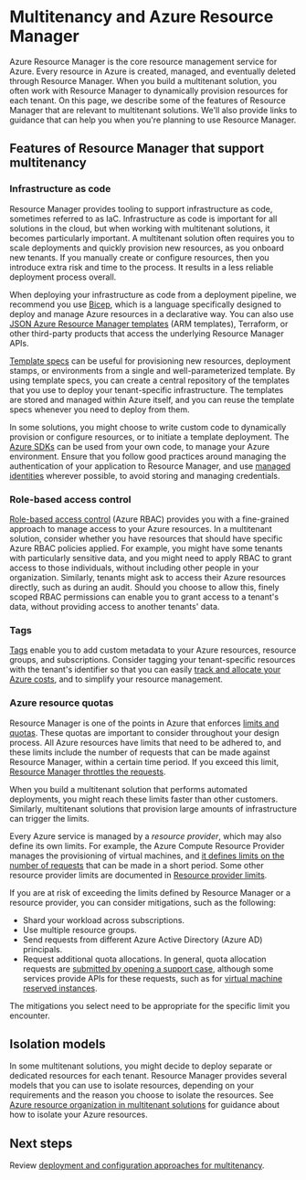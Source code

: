# Multitenancy and Azure Resource Manager

Azure Resource Manager is the core resource management service for Azure. Every resource in Azure is created, managed, and eventually deleted through Resource Manager. When you build a multitenant solution, you often work with Resource Manager to dynamically provision resources for each tenant. On this page, we describe some of the features of Resource Manager that are relevant to multitenant solutions. We'll also provide links to guidance that can help you when you're planning to use Resource Manager.

## Features of Resource Manager that support multitenancy

### Infrastructure as code

Resource Manager provides tooling to support infrastructure as code, sometimes referred to as IaC. Infrastructure as code is important for all solutions in the cloud, but when working with multitenant solutions, it becomes particularly important. A multitenant solution often requires you to scale deployments and quickly provision new resources, as you onboard new tenants. If you manually create or configure resources, then you introduce extra risk and time to the process. It results in a less reliable deployment process overall.

When deploying your infrastructure as code from a deployment pipeline, we recommend you use [Bicep](/azure/azure-resource-manager/bicep), which is a language specifically designed to deploy and manage Azure resources in a declarative way. You can also use [JSON Azure Resource Manager templates](/azure/azure-resource-manager/templates) (ARM templates), Terraform, or other third-party products that access the underlying Resource Manager APIs.

[Template specs](/azure/azure-resource-manager/templates/template-specs) can be useful for provisioning new resources, deployment stamps, or environments from a single and well-parameterized template. By using template specs, you can create a central repository of the templates that you use to deploy your tenant-specific infrastructure. The templates are stored and managed within Azure itself, and you can reuse the template specs whenever you need to deploy from them.

In some solutions, you might choose to write custom code to dynamically provision or configure resources, or to initiate a template deployment. The [Azure SDKs](https://azure.microsoft.com/downloads) can be used from your own code, to manage your Azure environment. Ensure that you follow good practices around managing the authentication of your application to Resource Manager, and use [managed identities](/azure/active-directory/managed-identities-azure-resources) wherever possible, to avoid storing and managing credentials.

### Role-based access control

[Role-based access control](/azure/role-based-access-control) (Azure RBAC) provides you with a fine-grained approach to manage access to your Azure resources. In a multitenant solution, consider whether you have resources that should have specific Azure RBAC policies applied. For example, you might have some tenants with particularly sensitive data, and you might need to apply RBAC to grant access to those individuals, without including other people in your organization. Similarly, tenants might ask to access their Azure resources directly, such as during an audit. Should you choose to allow this, finely scoped RBAC permissions can enable you to grant access to a tenant's data, without providing access to another tenants' data.

### Tags

[Tags](/azure/azure-resource-manager/management/tag-resources) enable you to add custom metadata to your Azure resources, resource groups, and subscriptions. Consider tagging your tenant-specific resources with the tenant's identifier so that you can easily [track and allocate your Azure costs](../approaches/cost-management-allocation/), and to simplify your resource management.

### Azure resource quotas

Resource Manager is one of the points in Azure that enforces [limits and quotas](/azure/azure-resource-manager/management/azure-subscription-service-limits). These quotas are important to consider throughout your design process. All Azure resources have limits that need to be adhered to, and these limits include the number of requests that can be made against Resource Manager, within a certain time period. If you exceed this limit, [Resource Manager throttles the requests](/azure/azure-resource-manager/management/request-limits-and-throttling).

When you build a multitenant solution that performs automated deployments, you might reach these limits faster than other customers. Similarly, multitenant solutions that provision large amounts of infrastructure can trigger the limits.

Every Azure service is managed by a *resource provider*, which may also define its own limits. For example, the Azure Compute Resource Provider manages the provisioning of virtual machines, and [it defines limits on the number of requests](/troubleshoot/azure/virtual-machines/troubleshooting-throttling-errors) that can be made in a short period. Some other resource provider limits are documented in [Resource provider limits](/azure/azure-resource-manager/management/request-limits-and-throttling#resource-provider-limits).

If you are at risk of exceeding the limits defined by Resource Manager or a resource provider, you can consider mitigations, such as the following:

- Shard your workload across subscriptions.
- Use multiple resource groups.
- Send requests from different Azure Active Directory (Azure AD) principals.
- Request additional quota allocations. In general, quota allocation requests are [submitted by opening a support case](/azure/azure-resource-manager/management/azure-subscription-service-limits#managing-limits), although some services provide APIs for these requests, such as for [virtual machine reserved instances](/rest/api/reserved-vm-instances/quotaapi).

The mitigations you select need to be appropriate for the specific limit you encounter.

## Isolation models

In some multitenant solutions, you might decide to deploy separate or dedicated resources for each tenant. Resource Manager provides several models that you can use to isolate resources, depending on your requirements and the reason you choose to isolate the resources. See [Azure resource organization in multitenant solutions](../approaches/resource-organization/) for guidance about how to isolate your Azure resources.

## Next steps

Review [deployment and configuration approaches for multitenancy](../approaches/deployment-configuration/).
